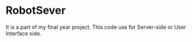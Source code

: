 # RobotSever
It is a part of my final year project.
This code use for Server-side or User Interface side.
